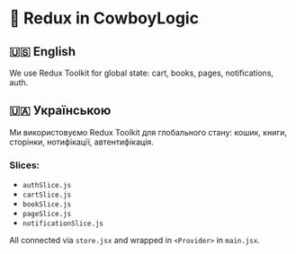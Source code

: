# 🧩 Redux in CowboyLogic

## 🇺🇸 English

We use Redux Toolkit for global state: cart, books, pages, notifications, auth.

## 🇺🇦 Українською

Ми використовуємо Redux Toolkit для глобального стану: кошик, книги, сторінки, нотифікації, автентифікація.

### Slices:
- `authSlice.js`
- `cartSlice.js`
- `bookSlice.js`
- `pageSlice.js`
- `notificationSlice.js`

All connected via `store.jsx` and wrapped in `<Provider>` in `main.jsx`.
